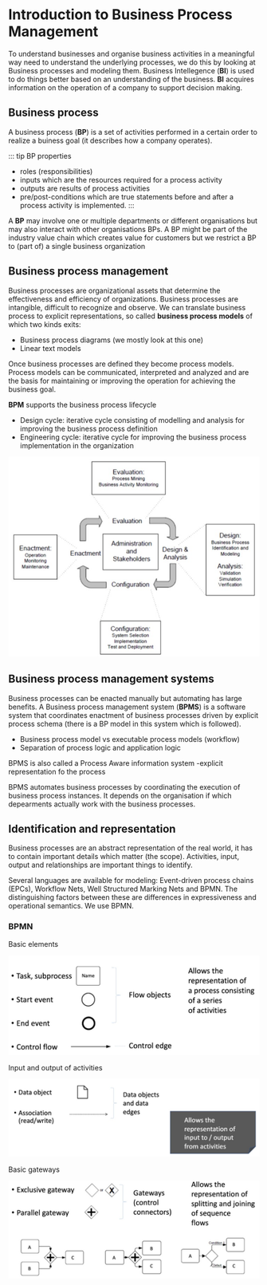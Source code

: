 # Introduction to Business Process Management

To understand businesses and organise business activities in a meaningful way need to understand the underlying processes, we do this by looking at Business processes and modeling them.
Business Intellegence (**BI**) is used to do things better based on an understanding of the business. **BI** acquires information on the operation of a company to support decision making.

## Business process

A business process (**BP**) is a set of activities performed in a certain order to realize a buiness goal (it describes how a company operates).

::: tip BP properties

- roles (responsibilities)
- inputs which are the resources required for a process activity
- outputs are results of process activities
- pre/post-conditions which are true statements before and after a process activity is implemented.
  :::

A **BP** may involve one or multiple departments or different organisations but may also interact with other organisations BPs. A BP might be part of the industry value chain which creates value for customers but we restrict a BP to (part of) a single business organization

## Business process management

Business processes are organizational assets that determine the effectiveness and efficiency of organizations. Business processes are intangible, difficult to recognize and observe. We can translate business process to explicit representations, so called **business process models** of which two kinds exits:

- Business process diagrams (we mostly look at this one)
- Linear text models

Once business processes are defined they become process models. Process models can be communicated, interpreted and analyzed and are the basis for maintaining or improving the operation for achieving the business goal.

**BPM** supports the business process lifecycle

- Design cycle: iterative cycle consisting of modelling and analysis for improving the business process definition
- Engineering cycle: iterative cycle for improving the business process implementation in the organization

<img src="./process-lifecycle.jpg" />

## Business process management systems

Business processes can be enacted manually but automating has large benefits.
A Business process management system (**BPMS**) is a software system that coordinates enactment of business processes driven by explicit process schema (there is a BP model in this system which is followed).

- Business process model vs executable process models (workflow)
- Separation of process logic and application logic

BPMS is also called a Process Aware information system
-explicit representation fo the process

BPMS automates business processes by coordinating the execution of business process instances. It depends on the organisation if which depearments actually work with the business processes.

## Identification and representation

Business processes are an abstract representation of the real world, it has to contain important details which matter (the scope).
Activities, input, output and relationships are important things to identify.

Several languages are available for modeling: Event-driven process chains (EPCs), Workflow Nets, Well Structured Marking Nets and BPMN.
The distinguishing factors between these are differences in expressiveness and operational semantics. We use BPMN.

### BPMN

Basic elements

<img src="./bpmn-basic.jpg" />

Input and output of activities

<img src="./bpmn-inout.jpg" />

Basic gateways

<img src="./bpmn-gate.jpg" />
